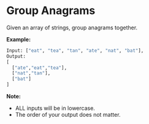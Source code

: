 # Group Anagrams

Given an array of strings, group anagrams together.

**Example:**

```python
Input: ["eat", "tea", "tan", "ate", "nat", "bat"],
Output:
[
  ["ate","eat","tea"],
  ["nat","tan"],
  ["bat"]
]
```

**Note:**

* ALL inputs will be in lowercase.
* The order of your output does not matter.
